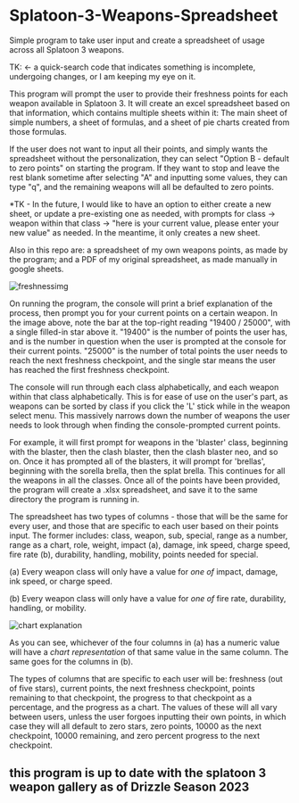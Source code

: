 # Splatoon-3-Weapons-Spreadsheet
Simple program to take user input and create a spreadsheet of usage across all Splatoon 3 weapons.

TK: <- a quick-search code that indicates something is incomplete, undergoing changes, or I am keeping my eye on it.

This program will prompt the user to provide their freshness points for each weapon available in Splatoon 3. It will create an excel spreadsheet based on that information, which contains multiple sheets within it: The main sheet of simple numbers, a sheet of formulas, and a sheet of pie charts created from those formulas.

If the user does not want to input all their points, and simply wants the spreadsheet without the personalization, they can select "Option B - default to zero points" on starting the program. If they want to stop and leave the rest blank sometime after selecting "A" and inputting some values, they can type "q", and the remaining weapons will all be defaulted to zero points.

*TK - In the future, I would like to have an option to either create a new sheet, or update a pre-existing one as needed, with prompts for class -> weapon within that class -> "here is your current value, please enter your new value" as needed. In the meantime, it only creates a new sheet.

Also in this repo are: a spreadsheet of my own weapons points, as made by the program; and a PDF of my original spreadsheet, as made manually in google sheets.


![freshnessimg](https://github.com/lmgarvey/Splatoon-3-Weapons-Spreadsheet/assets/94126547/38fa66fa-bb74-4a43-b681-24e30a763899)

On running the program, the console will print a brief explanation of the process, then prompt you for your current points on a certain weapon. In the image above, note the bar at the top-right reading "19400 / 25000", with a single filled-in star above it. "19400" is the number of points the user has, and is the number in question when the user is prompted at the console for their current points. "25000" is the number of total points the user needs to reach the next freshness checkpoint, and the single star means the user has reached the first freshness checkpoint.

The console will run through each class alphabetically, and each weapon within that class alphabetically. This is for ease of use on the user's part, as weapons can be sorted by class if you click the 'L' stick while in the weapon select menu. This massively narrows down the number of weapons the user needs to look through when finding the console-prompted current points.

For example, it will first prompt for weapons in the 'blaster' class, beginning with the blaster, then the clash blaster, then the clash blaster neo, and so on. Once it has prompted all of the blasters, it will prompt for 'brellas', beginning with the sorella brella, then the splat brella. This continues for all the weapons in all the classes. Once all of the points have been provided, the program will create a .xlsx spreadsheet, and save it to the same directory the program is running in.

The spreadsheet has two types of columns - those that will be the same for every user, and those that are specific to each user based on their points input. The former includes: class, weapon, sub, special, range as a number, range as a chart, role, weight, impact (a), damage, ink speed, charge speed, fire rate (b), durability, handling, mobility, points needed for special.

(a) Every weapon class will only have a value for *one of* impact, damage, ink speed, or charge speed.

(b) Every weapon class will only have a value for *one of* fire rate, durability, handling, or mobility.

![chart explanation](https://github.com/lmgarvey/Splatoon-3-Weapons-Spreadsheet/assets/94126547/51bde90a-d223-4da4-81b4-9a546bc55e8f)

As you can see, whichever of the four columns in (a) has a numeric value will have a *chart representation* of that same value in the same column. The same goes for the columns in (b).

The types of columns that are specific to each user will be: freshness (out of five stars), current points, the next freshness checkpoint, points remaining to that checkpoint, the progress to that checkpoint as a percentage, and the progress as a chart. The values of these will all vary between users, unless the user forgoes inputting their own points, in which case they will all default to zero stars, zero points, 10000 as the next checkpoint, 10000 remaining, and zero percent progress to the next checkpoint.


## this program is up to date with the splatoon 3 weapon gallery as of Drizzle Season 2023
